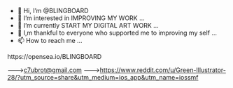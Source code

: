 - 👋 Hi, I’m @BLINGBOARD
- 👀 I’m interested in IMPROVING MY WORK ...
- 🌱 I’m currently START MY DIGITAL ART WORK  ...
- 💞️ I,m thankful to everyone who supported me to improving my self ...
- 📫 How to reach me ...

<!---
BLINGBOARD/BLINGBOARD is a ✨ special ✨ repository because its `README.md` (this file) appears on your GitHub profile.
You can click the Preview link to take a look at your changes.
--->https://opensea.io/BLINGBOARD 
--->c7ubrot@gmail.com
--->https://www.reddit.com/u/Green-Illustrator-28/?utm_source=share&utm_medium=ios_app&utm_name=iossmf
